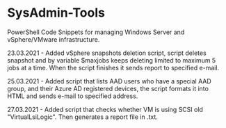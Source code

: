 # SysAdmin-Tools
PowerShell Code Snippets for managing Windows Server and vSphere/VMware infrastructure. 



23.03.2021 - Added vSphere snapshots deletion script, script deletes snapshot and by variable $maxjobs keeps deleting limited to maximum 5 jobs at a time. When the script finishes it sends report to specified e-mail.

25.03.2021 - Added script that lists AAD users who have a special AAD group, and their Azure AD registered devices, the script formats it into HTML and sends e-mail to specified address.

27.03.2021 - Added script that checks whether VM is using SCSI old "VirtualLsiLogic". Then generates a report file in .txt. 
